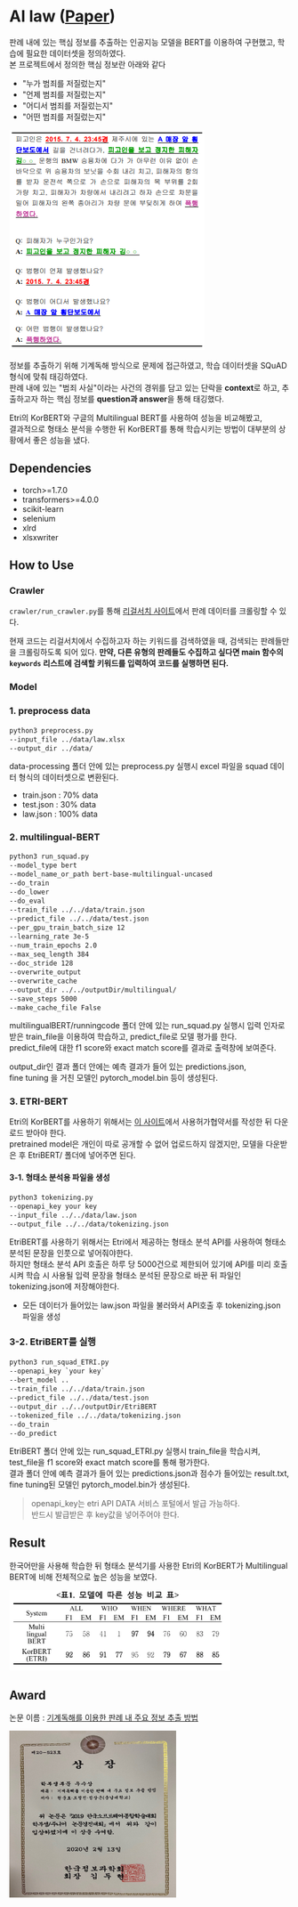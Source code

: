 # AI law ([Paper](https://www.cseric.or.kr/literature/ser_view.php?))

판례 내에 있는 핵심 정보를 추출하는 인공지능 모델을 BERT를 이용하여 구현했고, 학습에 필요한 데이터셋을 정의하였다.<br/>
본 프로젝트에서 정의한 핵심 정보란 아래와 같다
* "누가 범죄를 저질렀는지"
* "언제 범죄를 저질렀는지"
* "어디서 범죄를 저질렀는지"
* "어떤 범죄를 저질렀는지"


![](./image/dataEx.png)

정보를 추출하기 위해 기계독해 방식으로 문제에 접근하였고, 학습 데이터셋을 SQuAD 형식에 맞춰 태깅하였다.<br/>
판례 내에 있는 "범죄 사실"이라는 사건의 경위를 담고 있는 단락을 **context**로 하고,
추출하고자 하는 핵심 정보를 **question과 answer**을 통해 태깅했다.

Etri의 KorBERT와 구글의 Multilingual BERT를 사용하여 성능을 비교해봤고,<br/>
결과적으로 형태소 분석을 수행한 뒤 KorBERT를 통해 학습시키는 방법이 대부분의 상황에서 좋은 성능을 냈다.



## Dependencies
* torch>=1.7.0
* transformers>=4.0.0
* scikit-learn
* selenium
* xlrd
* xlsxwriter

## How to Use

### Crawler
`crawler/run_crawler.py`를 통해 [리걸서치 사이트](https://legalsearch.kr/)에서 판례 데이터를 크롤링할 수 있다.

현재 코드는 리걸서치에서 수집하고자 하는 키워드를 검색하였을 때, 검색되는 판례들만을 크롤링하도록 되어 있다. **만약, 다른 유형의 판례들도 수집하고 싶다면 main 함수의 `keywords` 리스트에 검색할 키워드를 입력하여 코드를 실행하면 된다.**


### Model

### 1. preprocess data

```
python3 preprocess.py 
--input_file ../data/law.xlsx
--output_dir ../data/
```

data-processing 폴더 안에 있는 preprocess.py 실행시 excel 파일을 squad 데이터 형식의 데이터셋으로 변환된다.

* train.json : 70% data
* test.json : 30% data
* law.json  : 100% data


### 2. multilingual-BERT

``` 
python3 run_squad.py 
--model_type bert 
--model_name_or_path bert-base-multilingual-uncased 
--do_train 
--do_lower 
--do_eval 
--train_file ../../data/train.json 
--predict_file ../../data/test.json 
--per_gpu_train_batch_size 12 
--learning_rate 3e-5 
--num_train_epochs 2.0 
--max_seq_length 384 
--doc_stride 128 
--overwrite_output 
--overwrite_cache 
--output_dir ../../outputDir/multilingual/ 
--save_steps 5000 
--make_cache_file False
```

multilingualBERT/runningcode 폴더 안에 있는 run_squad.py 실행시 입력 인자로 받은 train_file을 이용하여 학습하고, predict_file로 모델 평가를 한다. <br/>
predict_file에 대한 f1 score와 exact match score를 결과로 출력창에 보여준다.

output_dir인 결과 폴더 안에는 예측 결과가 들어 있는 predictions.json,<br/>
fine tuning 을 거친 모델인 pytorch_model.bin 등이 생성된다.


### 3. ETRI-BERT

Etri의 KorBERT를 사용하기 위해서는 [이 사이트](http://aiopen.etri.re.kr/service_dataset.php)에서 사용허가협약서를 작성한 뒤 다운로드 받아야 한다.<br/>
pretrained model은 개인이 따로 공개할 수 없어 업로드하지 않겠지만, 모델을 다운받은 후 EtriBERT/ 폴더에 넣어주면 된다.


#### 3-1. 형태소 분석용 파일을 생성

```
python3 tokenizing.py
--openapi_key your key
--input_file ../../data/law.json 
--output_file ../../data/tokenizing.json
```

EtriBERT를 사용하기 위해서는 Etri에서 제공하는 형태소 분석 API를 사용하여 형태소 분석된 문장을 인풋으로 넣어줘야한다.<br/>
하지만 형태소 분석 API 호출은 하루 당 5000건으로 제한되어 있기에 API를 미리 호출시켜 학습 시 사용될 입력 문장을 형태소 분석된 문장으로 바꾼 뒤 파일인 tokenizing.json에 저장해야한다.

* 모든 데이터가 들어있는 law.json 파일을 불러와서 API호출 후 tokenizing.json 파일을 생성


### 3-2. EtriBERT를 실행

```
python3 run_squad_ETRI.py 
--openapi_key `your key` 
--bert_model .. 
--train_file ../../data/train.json 
--predict_file ../../data/test.json 
--output_dir ../../outputDir/EtriBERT 
--tokenized_file ../../data/tokenizing.json 
--do_train 
--do_predict
```

EtriBERT 폴더 안에 있는 run_squad_ETRI.py 실행시 train_file을 학습시켜, test_file을 f1 score와 exact match score를 통해 평가한다.<br/>
결과 폴더 안에 예측 결과가 들어 있는 predictions.json과 점수가 들어있는 result.txt, fine tuning된 모델인 pytorch_model.bin가 생성된다.

> openapi_key는 etri API DATA 서비스 포털에서 발급 가능하다.<br/>
> 반드시 발급받은 후 key값을 넣어주어야 한다.

## Result

한국어만을 사용해 학습한 뒤 형태소 분석기를 사용한 Etri의 KorBERT가 Multilingual BERT에 비해 전체적으로 높은 성능을 보였다.

![](./image/experiment_result.png)

## Award

논문 이름 : [기계독해를 이용한 판례 내 주요 정보 추출 방법](https://www.cseric.or.kr/literature/ser_view.php?searchCate=literature&SnxGubun=INME&mode=total&SnxGubun=INME&gu=INME000F9&cmd=qryview&SnxIndxNum=214256&rownum=1&f1=MN&q1=Junho%20Won)

<img src="./award/award.jpg" width="300" height="300">
